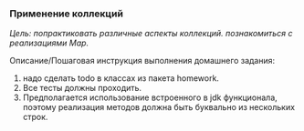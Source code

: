 ### Применение коллекций

<i>Цель:
попрактиковать различные аспекты коллекций.
познакомиться с реализациями Map.</i>

Описание/Пошаговая инструкция выполнения домашнего задания:
1. надо сделать todo в классах из пакета homework.
2. Все тесты должны проходить.
3. Предполагается использование встроенного в jdk функционала, поэтому реализация методов должна быть буквально из нескольких строк.